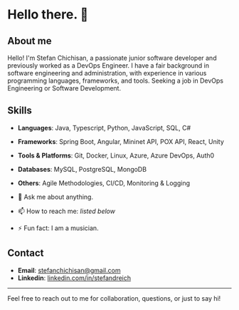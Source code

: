 # Hello there. 👋

## About me

Hello! I'm Stefan Chichisan, a passionate junior software developer and previously worked as a DevOps Engineer. I have a fair background in software engineering and administration, with experience in various programming languages, frameworks, and tools. Seeking a job in DevOps Engineering or Software Development.

## Skills
- **Languages**: Java, Typescript, Python, JavaScript, SQL, C#
- **Frameworks**: Spring Boot, Angular, Mininet API, POX API, React, Unity
- **Tools & Platforms**: Git, Docker, Linux, Azure, Azure DevOps, Auth0
- **Databases**: MySQL, PostgreSQL, MongoDB
- **Others**: Agile Methodologies, CI/CD, Monitoring & Logging

- 💬 Ask me about anything.
- 📫 How to reach me: *listed below*
- ⚡ Fun fact: I am a musician.

## Contact
- **Email**: stefanchichisan@gmail.com
- **Linkedin**: [linkedin.com/in/stefandreich](https://linkedin.com/in/stefandreich)

---

Feel free to reach out to me for collaboration, questions, or just to say hi!
